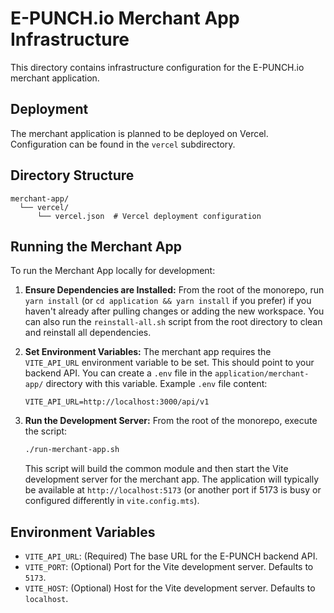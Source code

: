 # E-PUNCH.io Merchant App Infrastructure

This directory contains infrastructure configuration for the E-PUNCH.io merchant application.

## Deployment

The merchant application is planned to be deployed on Vercel. Configuration can be found in the `vercel` subdirectory.

## Directory Structure

```
merchant-app/
  └── vercel/
      └── vercel.json  # Vercel deployment configuration
```

## Running the Merchant App

To run the Merchant App locally for development:

1.  **Ensure Dependencies are Installed:**
    From the root of the monorepo, run `yarn install` (or `cd application && yarn install` if you prefer) if you haven't already after pulling changes or adding the new workspace.
    You can also run the `reinstall-all.sh` script from the root directory to clean and reinstall all dependencies.

2.  **Set Environment Variables:**
    The merchant app requires the `VITE_API_URL` environment variable to be set. This should point to your backend API. You can create a `.env` file in the `application/merchant-app/` directory with this variable.
    Example `.env` file content:
    ```
    VITE_API_URL=http://localhost:3000/api/v1
    ```

3.  **Run the Development Server:**
    From the root of the monorepo, execute the script:
    ```bash
    ./run-merchant-app.sh
    ```
    This script will build the common module and then start the Vite development server for the merchant app.
    The application will typically be available at `http://localhost:5173` (or another port if 5173 is busy or configured differently in `vite.config.mts`).

## Environment Variables

*   `VITE_API_URL`: (Required) The base URL for the E-PUNCH backend API.
*   `VITE_PORT`: (Optional) Port for the Vite development server. Defaults to `5173`.
*   `VITE_HOST`: (Optional) Host for the Vite development server. Defaults to `localhost`. 